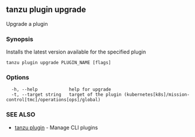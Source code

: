 ## tanzu plugin upgrade

Upgrade a plugin

### Synopsis

Installs the latest version available for the specified plugin

```
tanzu plugin upgrade PLUGIN_NAME [flags]
```

### Options

```
  -h, --help            help for upgrade
  -t, --target string   target of the plugin (kubernetes[k8s]/mission-control[tmc]/operations[ops]/global)
```

### SEE ALSO

* [tanzu plugin](tanzu_plugin.md)	 - Manage CLI plugins

